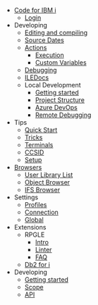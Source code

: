 - [Code for IBM i](./README.md)
   - [Login](pages/login.md)
- Developing
   - [Editing and compiling](pages/developing/editing-compiling.md)
   - [Source Dates](pages/developing/sourcedates.md)
   - [Actions](pages/developing/actions/index.md)
      - [Execution](pages/developing/actions/execution.md)
      - [Custom Variables](pages/developing/actions/custom-vars.md)
   - [Debugging](pages/developing/debug/debug.md)
   - [ILEDocs](pages/developing/iledocs.md)
   - Local Development
      - [Getting started](pages/developing/local/getting-started.md)
      - [Project Structure](pages/developing/local/structure.md)
      - [Azure DevOps](pages/developing/local/azure.md)
      - [Remote Debugging](pages/developing/local/debug.md)
- Tips
   - [Quick Start](pages/tips/quickstart.md)
   - [Tricks](pages/tips/tricks.md)
   - [Terminals](pages/tips/terminals.md)
   - [CCSID](pages/tips/ccsid.md)
   - [Setup](pages/tips/setup.md)
- [Browsers](pages/browsers/index.md)
   - [User Library List](pages/browsers/user-library-list.md)
   - [Object Browser](pages/browsers/object-browser.md)
   - [IFS Browser](pages/browsers/ifs-browser.md)
- Settings
   - [Profiles](pages/settings/profiles.md)
   - [Connection](pages/settings/connection.md)
   - [Global](pages/settings/global.md)
- Extensions
   * RPGLE
       - [Intro](pages/extensions/rpgle/index.md)
       - [Linter](pages/extensions/rpgle/linter.md)
       - [FAQ](pages/extensions/rpgle/faq.md)
   - [Db2 for i](pages/extensions/db2i.md)
- Developing
   - [Getting started](pages/dev/getting_started.md)
   - [Scope](pages/dev/scope.md)
   - [API](pages/dev/api.md)